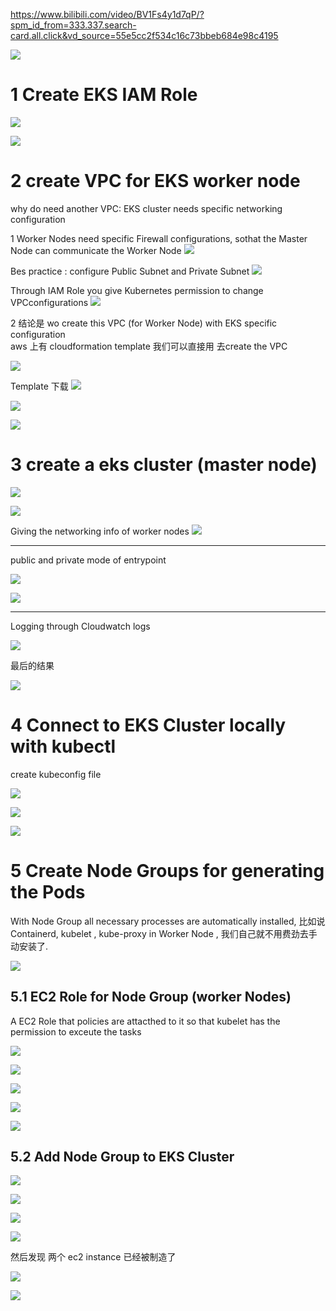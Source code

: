 https://www.bilibili.com/video/BV1Fs4y1d7qP/?spm_id_from=333.337.search-card.all.click&vd_source=55e5cc2f534c16c73bbeb684e98c4195


![](image/Pasted%20image%2020240711204230.png)




# 1 Create EKS IAM Role

![](image/Pasted%20image%2020240711204416.png)


![](image/Pasted%20image%2020240711205236.png)


# 2 create VPC for EKS worker node 

why do need another VPC: EKS cluster  needs specific networking configuration 

1 
Worker Nodes need specific Firewall configurations, sothat the Master Node can communicate the Worker Node 
![](image/Pasted%20image%2020240711205658.png)

Bes practice : configure Public Subnet and Private Subnet 
![](image/Pasted%20image%2020240711205838.png)



Through IAM Role you give Kubernetes permission to change VPCconfigurations 
![](image/Pasted%20image%2020240711210003.png)



2 
结论是 wo create this VPC (for Worker Node) with EKS specific configuration  
aws 上有 cloudformation template 我们可以直接用 去create the VPC


![](image/Pasted%20image%2020240711210311.png)


Template 下载
![](image/Pasted%20image%2020240711210415.png)

![](image/Pasted%20image%2020240711210424.png)



![](image/Pasted%20image%2020240711210855.png)


# 3 create a eks cluster (master node)

![](image/Pasted%20image%2020240711211103.png)


![](image/Pasted%20image%2020240711211115.png)


Giving the networking info of worker nodes 
![](image/Pasted%20image%2020240711211413.png)


----
public and private mode of entrypoint 

![](image/Pasted%20image%2020240711211647.png)

![](image/Pasted%20image%2020240711211658.png)


---
Logging through Cloudwatch logs 

![](image/Pasted%20image%2020240711211730.png)


最后的结果

![](image/Pasted%20image%2020240711211903.png)



# 4 Connect to EKS Cluster locally with kubectl 


create kubeconfig file 

![](image/Pasted%20image%2020240711212823.png)


![](image/Pasted%20image%2020240711212928.png)

![](image/Pasted%20image%2020240711213007.png)



# 5 Create Node Groups for generating the Pods


With Node Group all necessary processes are automatically installed, 比如说 Containerd, kubelet , kube-proxy in Worker Node , 我们自己就不用费劲去手动安装了. 




![](image/Pasted%20image%2020240711213354.png)




## 5.1 EC2 Role for Node Group (worker Nodes)

A EC2 Role that policies are attacthed to it so that kubelet has the permission to exceute the tasks 

![](image/Pasted%20image%2020240711213748.png)


![](image/Pasted%20image%2020240711213820.png)


![](image/Pasted%20image%2020240711213851.png)

![](image/Pasted%20image%2020240711213919.png)


![](image/Pasted%20image%2020240711214137.png)



## 5.2 Add Node Group to EKS Cluster 


![](image/Pasted%20image%2020240711214315.png)

![](image/Pasted%20image%2020240711214325.png)


![](image/Pasted%20image%2020240711214351.png)

![](image/Pasted%20image%2020240711215134.png)



然后发现 两个 ec2 instance 已经被制造了 

![](image/Pasted%20image%2020240711215157.png)

![](image/Pasted%20image%2020240711215321.png)





 













